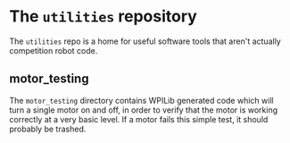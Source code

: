 # The `utilities` repository

The `utilities` repo is a home for useful software tools that aren't
actually competition robot code.

## motor_testing

The `motor_testing` directory contains WPILib generated code which will
turn a single motor on and off, in order to verify that the motor is
working correctly at a very basic level.  If a motor fails this simple
test, it should probably be trashed.



